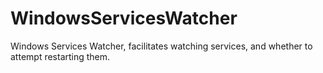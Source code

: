 # WindowsServicesWatcher
Windows Services Watcher, facilitates watching services, and whether to attempt restarting them.
